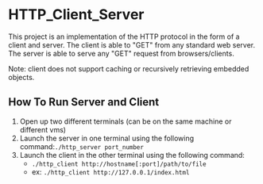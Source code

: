 # HTTP_Client_Server

This project is an implementation of the HTTP protocol in the form of a client and server. The client is able to "GET" from any standard web server. The server is able to serve any "GET" request from browsers/clients.

Note: client does not support caching or recursively retrieving embedded objects.  


## How To Run Server and Client

1. Open up two different terminals (can be on the same machine or different vms)
2. Launch the server in one terminal using the following command:```./http_server port_number```
3. Launch the client in the other terminal using the following command: 
    - ```./http_client http://hostname[:port]/path/to/file``` 
    - ex: ```./http_client http://127.0.0.1/index.html```